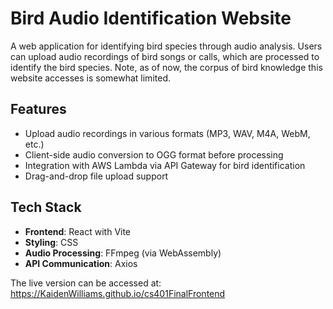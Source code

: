 # Bird Audio Identification Website

A web application for identifying bird species through audio analysis. Users can upload audio recordings of bird songs or calls, which are processed to identify the bird species. Note, as of now, the corpus of bird knowledge this website accesses is somewhat limited.

## Features

- Upload audio recordings in various formats (MP3, WAV, M4A, WebM, etc.)
- Client-side audio conversion to OGG format before processing
- Integration with AWS Lambda via API Gateway for bird identification
- Drag-and-drop file upload support

## Tech Stack

- **Frontend**: React with Vite
- **Styling**: CSS
- **Audio Processing**: FFmpeg (via WebAssembly)
- **API Communication**: Axios


The live version can be accessed at: https://KaidenWilliams.github.io/cs401FinalFrontend
